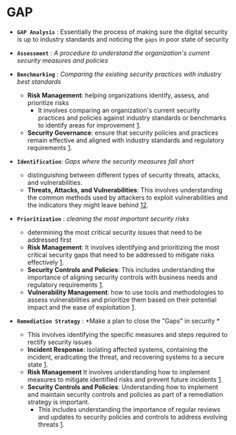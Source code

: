 

# GAP 

- **`GAP Analysis`** : Essentially the process of making sure the digital security is up to industry standards and noticing the `gaps` in poor state of security 

- **`Assessment`** : *A procedure to understand the organization's current security measures and policies* 

- **`Benchmarking`** : *Comparing the existing security practices with industry best standards* 
	- **Risk Management**: helping organizations identify, assess, and prioritize risks 
		- It involves comparing an organization's current security practices and policies against industry standards or benchmarks to identify areas for improvement [1](https://www.comptia.jp/pdf/Security%2B%20SY0-501%20Exam%20Objectives.pdf).
	- **Security Governance**: ensure that security policies and practices remain effective and aligned with industry standards and regulatory requirements [1](https://www.comptia.jp/pdf/Security%2B%20SY0-501%20Exam%20Objectives.pdf).

- **`Identification`**: *Gaps where the security measures fall short*  
	- distinguishing between different types of security threats, attacks, and vulnerabilities.
	- **Threats, Attacks, and Vulnerabilities**: This involves understanding the common methods used by attackers to exploit vulnerabilities and the indicators they might leave behind [1](https://www.comptia.org/faq/security/what-is-on-the-comptia-security-exam)[2](https://www.comptia.org/faq/security/what-is-comptia-security-certification).

- **`Prioritization`** : *cleaning the most important security risks*
	- determining the most critical security issues that need to be addressed first
	- **Risk Management**: It involves identifying and prioritizing the most critical security gaps that need to be addressed to mitigate risks effectively [1](https://www.infosecinstitute.com/globalassets/documents/comptia-security-sy0-701-exam-objectives-5-0-1.pdf).
	- **Security Controls and Policies**: This includes understanding the importance of aligning security controls with business needs and regulatory requirements [1](https://www.infosecinstitute.com/globalassets/documents/comptia-security-sy0-701-exam-objectives-5-0-1.pdf).
	- **Vulnerability Management**: how to use tools and methodologies to assess vulnerabilities and prioritize them based on their potential impact and the ease of exploitation [1](https://www.infosecinstitute.com/globalassets/documents/comptia-security-sy0-701-exam-objectives-5-0-1.pdf).

- **`Remediation Strategy`** : *Make a plan to close the "Gaps" in security *
	- This involves identifying the specific measures and steps required to rectify security issues
	- **Incident Response**: isolating affected systems, containing the incident, eradicating the threat, and recovering systems to a secure state [1](https://www.comptia.org/training/books/security-sy0-701-study-guide).
	- **Risk Management** It involves understanding how to implement measures to mitigate identified risks and prevent future incidents [1](https://www.comptia.org/training/books/security-sy0-701-study-guide).
	- **Security Controls and Policies**: Understanding how to implement and maintain security controls and policies as part of a remediation strategy is important.
		- This includes understanding the importance of regular reviews and updates to security policies and controls to address evolving threats [1](https://www.comptia.org/training/books/security-sy0-701-study-guide).